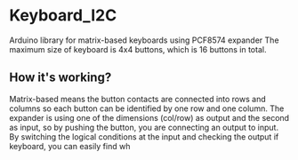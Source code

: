 # Keyboard_I2C

Arduino library for matrix-based keyboards using PCF8574 expander
The maximum size of keyboard is 4x4 buttons, which is 16 buttons in total.

<h2> How it's working? </h2>
Matrix-based means the button contacts are connected into rows and columns so each button can be identified by one row and one column. 
The expander is using one of the dimensions (col/row) as output and the second as input, so by pushing the button, you are connecting an output to input. 
By switching the logical conditions at the input and checking the output if keyboard, you can easily find wh
